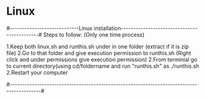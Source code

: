 # Linux
#----------------------------Linux installation--------------------------------------------#
Steps to follow:  (Only one time process)

1.Keep both linux.sh and runthis.sh under in one folder (extract if it is zip file)
2.Go to that folder and give execution permission to runthis.sh  (Right click and under permissions give execution permission)
2.From terminial go to current directory(using cd/foldername and run "runthis.sh" as ./runthis.sh
2.Restart your computer


#------------------------------------------------------------------------------------------#
